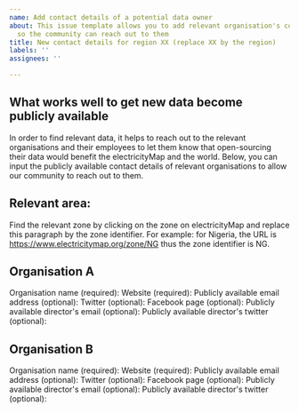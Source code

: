 ```yaml
---
name: Add contact details of a potential data owner
about: This issue template allows you to add relevant organisation's contact details
  so the community can reach out to them
title: New contact details for region XX (replace XX by the region)
labels: ''
assignees: ''

---
```


## What works well to get new data become publicly available
In order to find relevant data, it helps to reach out to the relevant organisations and their employees to let them know that open-sourcing their data would benefit the electricityMap and the world. Below, you can input the publicly available contact details of relevant organisations to allow our community to reach out to them. 

## Relevant area:
Find the relevant zone by clicking on the zone on electricityMap and replace this paragraph by the zone identifier. For example: for Nigeria, the URL is https://www.electricitymap.org/zone/NG thus the zone identifier is NG.

## Organisation A
Organisation name (required):
Website (required):
Publicly available email address (optional):
Twitter (optional):
Facebook page (optional):
Publicly available director's email (optional):
Publicly available director's twitter (optional):

## Organisation B
Organisation name (required):
Website (required):
Publicly available email address (optional):
Twitter (optional):
Facebook page (optional):
Publicly available director's email (optional):
Publicly available director's twitter (optional):
